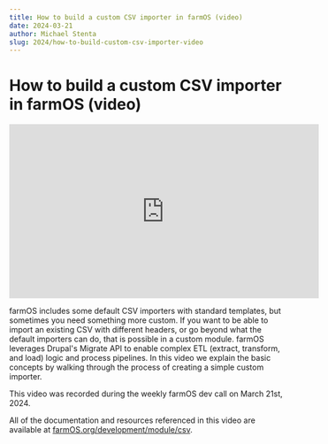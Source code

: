 ```yaml
---
title: How to build a custom CSV importer in farmOS (video)
date: 2024-03-21
author: Michael Stenta
slug: 2024/how-to-build-custom-csv-importer-video
---
```


# How to build a custom CSV importer in farmOS (video)

<iframe width="560" height="315" src="https://www.youtube.com/embed/RU4vLETyJWA" title="YouTube video player" frameborder="0" allow="accelerometer; autoplay; clipboard-write; encrypted-media; gyroscope; picture-in-picture" allowfullscreen></iframe>

farmOS includes some default CSV importers with standard templates, but
sometimes you need something more custom. If you want to be able to import an
existing CSV with different headers, or go beyond what the default importers can
do, that is possible in a custom module. farmOS leverages Drupal's Migrate API
to enable complex ETL (extract, transform, and load) logic and process
pipelines. In this video we explain the basic concepts by walking through the
process of creating a simple custom importer.

This video was recorded during the weekly farmOS dev call on March 21st, 2024.

All of the documentation and resources referenced in this video are available at
[farmOS.org/development/module/csv](https://farmOS.org/development/module/csv).
